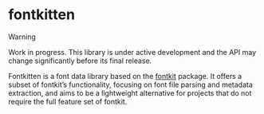 # fontkitten

> [!WARNING]
> Work in progress. This library is under active development and the API may change significantly before its final release.

Fontkitten is a font data library based on the [fontkit](https://www.npmjs.com/package/fontkit) package. It offers a subset of fontkit’s functionality, focusing on font file parsing and metadata extraction, and aims to be a lightweight alternative for projects that do not require the full feature set of fontkit.
